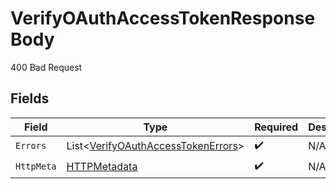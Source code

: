 # VerifyOAuthAccessTokenResponseBody

400 Bad Request


## Fields

| Field                                                                                     | Type                                                                                      | Required                                                                                  | Description                                                                               |
| ----------------------------------------------------------------------------------------- | ----------------------------------------------------------------------------------------- | ----------------------------------------------------------------------------------------- | ----------------------------------------------------------------------------------------- |
| `Errors`                                                                                  | List<[VerifyOAuthAccessTokenErrors](../../Models/Errors/VerifyOAuthAccessTokenErrors.md)> | :heavy_check_mark:                                                                        | N/A                                                                                       |
| `HttpMeta`                                                                                | [HTTPMetadata](../../Models/Components/HTTPMetadata.md)                                   | :heavy_check_mark:                                                                        | N/A                                                                                       |